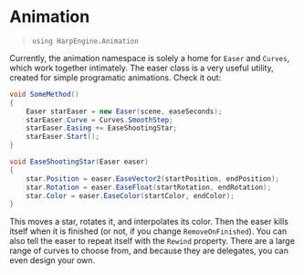 # Animation
> `using HarpEngine.Animation`

Currently, the animation namespace is solely a home for `Easer` and `Curves`, which work together intimately. The easer class is a very useful utility, created for simple programatic animations. Check it out:

```csharp
void SomeMethod()
{
	Easer starEaser = new Easer(scene, easeSeconds);
	starEaser.Curve = Curves.SmoothStep;
	starEaser.Easing += EaseShootingStar;
	starEaser.Start();
}

void EaseShootingStar(Easer easer)
{
	star.Position = easer.EaseVector2(startPosition, endPosition);
	star.Rotation = easer.EaseFloat(startRotation, endRotation);
	star.Color = easer.EaseColor(startColor, endColor);
}
```

This moves a star, rotates it, and interpolates its color. Then the easer kills itself when it is finished (or not, if you change `RemoveOnFinished`). You can also tell the easer to repeat itself with the `Rewind` property. There are a large range of curves to choose from, and because they are delegates, you can even design your own.